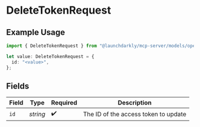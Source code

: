 # DeleteTokenRequest

## Example Usage

```typescript
import { DeleteTokenRequest } from "@launchdarkly/mcp-server/models/operations";

let value: DeleteTokenRequest = {
  id: "<value>",
};
```

## Fields

| Field                                | Type                                 | Required                             | Description                          |
| ------------------------------------ | ------------------------------------ | ------------------------------------ | ------------------------------------ |
| `id`                                 | *string*                             | :heavy_check_mark:                   | The ID of the access token to update |
